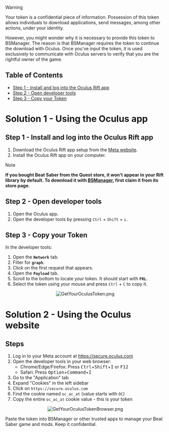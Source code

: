 > [!WARNING]  
>
> Your token is a confidential piece of information. Possession of this token allows individuals to download applications, send messages, among other actions, under your identity.
>
>However, you might wonder why it is necessary to provide this token to BSManager. The reason is that BSManager requires the token to continue the download with Oculus. Once you've input the token, it is used exclusively to communicate with Oculus servers to verify that you are the rightful owner of the game.

## Table of Contents

- [Step 1 - Install and log into the Oculus Rift app](#step-1---install-and-log-into-the-oculus-rift-app)
- [Step 2 - Open developer tools](#step-2---open-developer-tools)
- [Step 3 - Copy your Token](#step-3---copy-your-token)

# Solution 1 - Using the Oculus app

## Step 1 - Install and log into the Oculus Rift app

1. Download the Oculus Rift app setup from the [Meta website](https://www.oculus.com/rift/setup/).
2. Install the Oculus Rift app on your computer.

> [!NOTE]  
>__If you bought Beat Saber from the Quest store, it won't appear in your Rift library by default. To download it with [BSManager](https://www.bsmanager.io), first claim it from its store page.__

## Step 2 - Open developer tools

1. Open the Oculus app.
2. Open the developer tools by pressing `Ctrl` + `Shift` + `i`.

## Step 3 - Copy your Token

In the developer tools:

1. Open the __`Network`__ tab.
2. Filter for __`graph`__.
3. Click on the first request that appears.
4. Open the __`Payload`__ tab.
5. Scroll to the bottom to locate your token. It should start with __`FRL`__.
6. Select the token using your mouse and press `Ctrl` + `C` to copy it.

<div align="center">
    <img src="../wiki/Guides/Login/Get-your-oculus-token/GetYourOculusToken.png" alt="GetYourOculusToken.png" />
</div>

# Solution 2 - Using the Oculus website

## Steps

1. Log in to your Meta account at https://secure.oculus.com 
2. Open the developer tools in your web browser:
   - Chrome/Edge/Firefox: Press <kbd>Ctrl</kbd>+<kbd>Shift</kbd>+<kbd>I</kbd> or <kbd>F12</kbd>
   - Safari: Press <kbd>Option</kbd>+<kbd>Command</kbd>+<kbd>I</kbd>
3. Go to the "Application" tab
4. Expand "Cookies" in the left sidebar 
5. Click on `https://secure.oculus.com`
6. Find the cookie named `oc_ac_at` (value starts with `OC`)
7. Copy the entire `oc_ac_at` cookie value - this is your token

<div align="center">
    <img src="../wiki/Guides/Login/Get-your-oculus-token/GetYourOculusTokenBrowser.png" alt="GetYourOculusTokenBrowser.png" />
</div>

Paste the token into BSManager or other trusted apps to manage your Beat Saber game and mods. Keep it confidential.

